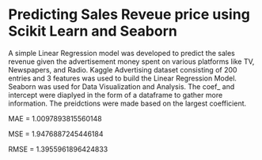 # Predicting Sales Reveue price using Scikit Learn and Seaborn
A simple Linear Regression model was developed to predict the sales revenue given the advertisement money spent on various platforms like TV, Newspapers, and Radio. Kaggle Advertising dataset consisting of 200 entries and 3 features was used to build the Linear Regression Model. Seaborn was used for Data Visualization and Analysis. The coef_ and intercept were diaplyed in the form of a dataframe to gather more information. The preidctions were made based on the largest coefficient.

MAE =  1.0097893815560148

MSE =  1.9476887245446184

RMSE = 1.3955961896424833
